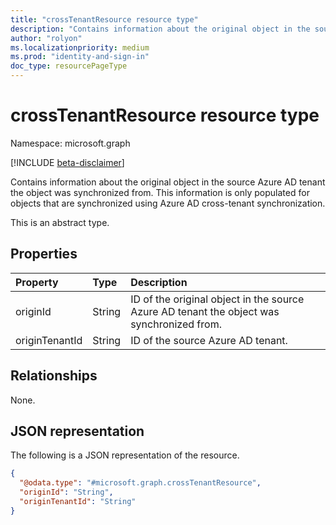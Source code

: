 ```yaml
---
title: "crossTenantResource resource type"
description: "Contains information about the original object in the source Azure AD tenant the object was synchronized from."
author: "rolyon"
ms.localizationpriority: medium
ms.prod: "identity-and-sign-in"
doc_type: resourcePageType
---
```


# crossTenantResource resource type

Namespace: microsoft.graph

[!INCLUDE [beta-disclaimer](../../includes/beta-disclaimer.md)]

Contains information about the original object in the source Azure AD tenant the object was synchronized from. This information is only populated for objects that are synchronized using Azure AD cross-tenant synchronization.

This is an abstract type.

## Properties
|Property|Type|Description|
|:---|:---|:---|
|originId|String|ID of the original object in the source Azure AD tenant the object was synchronized from.|
|originTenantId|String|ID of the source Azure AD tenant.|

## Relationships
None.

## JSON representation
The following is a JSON representation of the resource.
<!-- {
  "blockType": "resource",
  "@odata.type": "microsoft.graph.crossTenantResource"
}
-->
``` json
{
  "@odata.type": "#microsoft.graph.crossTenantResource",
  "originId": "String",
  "originTenantId": "String"
}
```

